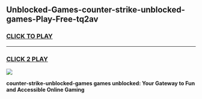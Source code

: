 
## Unblocked-Games-counter-strike-unblocked-games-Play-Free-tq2av
<h3>
<a href="https://premium76.site?title=counter-strike-unblocked-games&ref=20M">CLICK TO PLAY</a></h3>
<hr>

<h3>
<a href="https://premium76.site?title=counter-strike-unblocked-games&ref=20M">CLICK 2 PLAY</a>
  
</h3>

<a href="https://premium76.site?title=counter-strike-unblocked-games&ref=19M"><img src="https://clearcache.store/games.png"></a>


**counter-strike-unblocked-games games unblocked: Your Gateway to Fun and Accessible Online Gaming**
